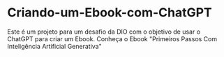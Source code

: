 # Criando-um-Ebook-com-ChatGPT
Este é um projeto para um desafio da DIO com o objetivo de usar o ChatGPT para criar um Ebook. Conheça o Ebook "Primeiros Passos Com Inteligência Artificial Generativa"
